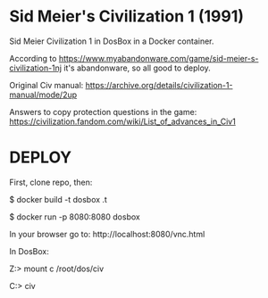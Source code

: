 # Sid Meier's Civilization 1 (1991)

Sid Meier Civilization 1 in DosBox in a Docker container.

According to https://www.myabandonware.com/game/sid-meier-s-civilization-1nj it's abandonware, so all good to deploy.

Original Civ manual: https://archive.org/details/civilization-1-manual/mode/2up

Answers to copy protection questions in the game: https://civilization.fandom.com/wiki/List_of_advances_in_Civ1

# DEPLOY
First, clone repo, then:

$ docker build -t dosbox .t

$ docker run -p 8080:8080 dosbox

In your browser go to:
http://localhost:8080/vnc.html 

In DosBox:

Z:\> mount c /root/dos/civ

C:\> civ

